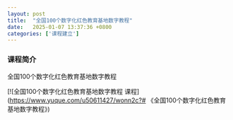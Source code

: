 ```yaml
---
layout: post
title:  "全国100个数字化红色教育基地数字教程"
date:   2025-01-07 13:37:36 +0800
categories: ['课程建立']
---
```

### 课程简介
全国100个数字化红色教育基地数字教程

[![全国100个数字化红色教育基地数字教程 课程](https://www.yuque.com/u50611427/wonn2c?# 《全国100个数字化红色教育基地数字教程》)
